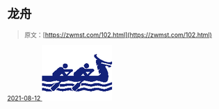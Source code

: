 <!--yml
category: 未分类
date: 0001-01-01 00:00:00
-->

# 龙舟

> 原文：[https://zwmst.com/102.html](https://zwmst.com/102.html)

   [ <time datetime="2021-08-12T09:06:21+08:00"> 2021-08-12 </time> ](https://zwmst.com/%e9%be%99%e8%88%9f)  [![](img/c7753c2f6d45400fa5f62a31ed3a574c.png)](https://zwmst.com/wp-content/uploads/2021/08/1628730381-d3f74b2d7698635.png)